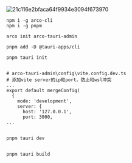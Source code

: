 ![21c116e2bfaca64f9934e3094f673970](https://github.com/lujing-jlu/arco-tauri-admin/assets/20335721/7b82d20a-5ed5-48f0-bcb4-62ce57586dae)

```shell
npm i -g arco-cli
npm i -g pnpm

arco init arco-tauri-admin

pnpm add -D @tauri-apps/cli

pnpm tauri init


# arco-tauri-admin\config\vite.config.dev.ts
# 添加vite server的ip和port，防止和wsl冲突
...
export default mergeConfig(
  {
    mode: 'development',
    server: {
      host: '127.0.0.1',
      port: 3000,
...


pnpm tauri dev


pnpm tauri build
```

